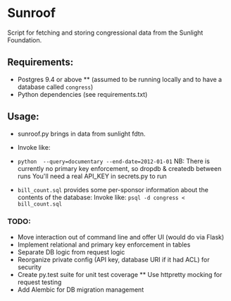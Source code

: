 # Sunroof
Script for fetching and storing congressional data from the Sunlight Foundation.


## Requirements:
* Postgres 9.4 or above
** (assumed to be running locally and to have a database called `congress`)
* Python dependencies (see requirements.txt)

## Usage:

* sunroof.py brings in data from sunlight fdtn.
* Invoke like:
* `python  --query=documentary --end-date=2012-01-01`
	NB: There is currently no primary key enforcement, so dropdb & createdb between runs
		You'll need a real API_KEY in secrets.py to run

* `bill_count.sql` provides some per-sponsor information about the contents of the database:
	Invoke like:
	`psql -d congress < bill_count.sql `

### TODO:
	
* Move interaction out of command line and offer UI (would do via Flask)
* Implement relational and primary key enforcement in tables
* Separate DB logic from request logic
* Reorganize private config (API key, database URI if it had ACL) for security
* Create py.test suite for unit test coverage
** Use httpretty mocking for request testing
* Add Alembic for DB migration management